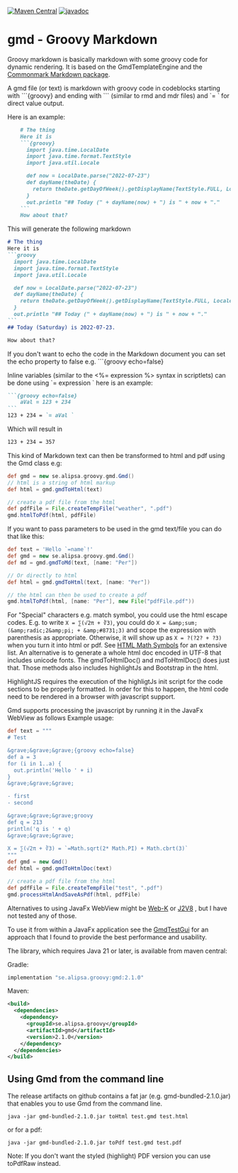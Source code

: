 [![Maven Central](https://maven-badges.herokuapp.com/maven-central/se.alipsa.groovy/gmd/badge.svg)](https://maven-badges.herokuapp.com/maven-central/se.alipsa.groovy/gmd)
[![javadoc](https://javadoc.io/badge2/se.alipsa.groovy/gmd/javadoc.svg)](https://javadoc.io/doc/se.alipsa.groovy/gmd)
# gmd - Groovy Markdown

Groovy markdown is basically markdown with some groovy code for dynamic rendering.
It is based on the GmdTemplateEngine and the [Commonmark
Markdown package](https://commonmark.org/).

A gmd file (or text) is markdown with groovy code in codeblocks starting with \```{groovy} and ending with \```
(similar to rmd and mdr files) and \`= \` for direct value output.

Here is an example:

```markdown
    # The thing
    Here it is
    ```{groovy}
      import java.time.LocalDate
      import java.time.format.TextStyle
      import java.util.Locale

      def now = LocalDate.parse("2022-07-23")
      def dayName(theDate) {
        return theDate.getDayOfWeek().getDisplayName(TextStyle.FULL, Locale.getDefault())
      }
      out.println "## Today (" + dayName(now) + ") is " + now + "."
    ```
    How about that?    
```
This will generate the following markdown
````markdown
# The thing
Here it is
```groovy
  import java.time.LocalDate
  import java.time.format.TextStyle
  import java.util.Locale

  def now = LocalDate.parse("2022-07-23")
  def dayName(theDate) {
    return theDate.getDayOfWeek().getDisplayName(TextStyle.FULL, Locale.getDefault())
  }
  out.println "## Today (" + dayName(now) + ") is " + now + "."
```
## Today (Saturday) is 2022-07-23.

How about that?
````
If you don't want to echo the code in the Markdown document you can set the
echo property to false e.g. \```{groovy echo=false}

Inline variables (similar to the <%= expression %> syntax in scriptlets) can be done using \`= expression \`
here is an example:
````markdown
```{groovy echo=false}
    aVal = 123 + 234
```
123 + 234 = `= aVal `
````
Which will result in
```markdown
123 + 234 = 357
```

This kind of Markdown text can then be transformed to html and pdf using the Gmd class e.g:
```groovy
def gmd = new se.alipsa.groovy.gmd.Gmd()
// html is a string of html markup
def html = gmd.gmdToHtml(text)

// create a pdf file from the html
def pdfFile = File.createTempFile("weather", ".pdf")
gmd.htmlToPdf(html, pdfFile)
```

If you want to pass parameters to be used in the gmd text/file you can do that like this:
```groovy
def text = 'Hello `=name`!'
def gmd = new se.alipsa.groovy.gmd.Gmd()
def md = gmd.gmdToMd(text, [name: "Per"])

// Or directly to html
def html = gmd.gmdToHtml(text, [name: "Per"])

// the html can then be used to create a pdf
gmd.htmlToPdf(html, [name: "Per"], new File("pdfFile.pdf"))
```

For "Special" characters e.g. match symbol, you could use the html escape codes. E.g.
to write `X = ∑(√2π + ∛3)`, you could do `X = &amp;sum;(&amp;radic;2&amp;pi; + &amp;#8731;3)` and scope the 
expression with parenthesis as appropriate. Otherwise, it will show up as `X = ?(?2? + ?3)` when you turn it into html or pdf.
See [HTML Math Symbols](https://www.toptal.com/designers/htmlarrows/math/) for an extensive list.
An alternative is to generate a whole html doc encoded in UTF-8 that includes unicode fonts. 
The gmdToHtmlDoc() and mdToHtmlDoc() does just that. Those methods also includes highlightJs and Bootstrap in the html.

HighlightJS requires the execution of the highligtJs init script for the code sections to be properly formatted. 
In order for this to happen, the html code need to be rendered in a browser with javascript support. 

Gmd supports processing the javascript by running it in the JavaFx WebView as follows
Example usage:

```groovy
def text = """
# Test

&grave;&grave;&grave;{groovy echo=false}
def a = 3
for (i in 1..a) {
  out.println('Hello ' + i)  
}
&grave;&grave;&grave;

- first 
- second

&grave;&grave;&grave;groovy
def q = 213
println('q is ' + q)
&grave;&grave;&grave;
 
X = ∑(√2π + ∛3) = `=Math.sqrt(2* Math.PI) + Math.cbrt(3)`
"""
def gmd = new Gmd()
def html = gmd.gmdToHtmlDoc(text)

// create a pdf file from the html
def pdfFile = File.createTempFile("test", ".pdf")
gmd.processHtmlAndSaveAsPdf(html, pdfFile)
```
Alternatives to using JavaFx WebView might be [Web-K](https://github.com/Earnix/Web-K) or [J2V8](https://github.com/eclipsesource/J2V8)
, but I have not tested any of those.

To use it from within a JavaFx application see the [GmdTestGui](https://github.com/Alipsa/gmd/tree/main/GmdTestGui/src/main/groovy/se/alipsa/gmdtest/GmdTestGui.groovy) 
for an approach that I found to provide the best performance and usability.

The library, which requires Java 21 or later, is available from maven central:

Gradle: 
```groovy
implementation "se.alipsa.groovy:gmd:2.1.0"
```

Maven:
```xml
<build>
  <dependencies>  
    <dependency>
      <groupId>se.alipsa.groovy</groupId>
      <artifactId>gmd</artifactId>
      <version>2.1.0</version>
    </dependency>
  </dependencies>
</build>
```
## Using Gmd from the command line
The release artifacts on github contains a fat jar (e.g. gmd-bundled-2.1.0.jar)
that enables you to use Gmd from the command line.
```
java -jar gmd-bundled-2.1.0.jar toHtml test.gmd test.html
```
or for a pdf:
```
java -jar gmd-bundled-2.1.0.jar toPdf test.gmd test.pdf
```
Note: If you don't want the styled (highlight) PDF version you can use toPdfRaw instead.

